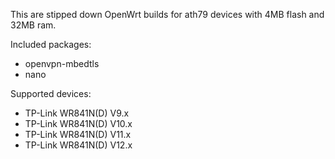 This are stipped down OpenWrt builds for ath79 devices with 4MB flash and 32MB ram.

Included packages:
- openvpn-mbedtls
- nano

Supported devices:
- TP-Link WR841N(D) V9.x
- TP-Link WR841N(D) V10.x
- TP-Link WR841N(D) V11.x
- TP-Link WR841N(D) V12.x
